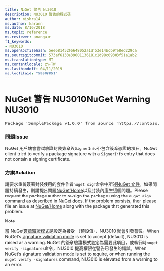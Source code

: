```yaml
---
title: NuGet 警告 NU3010
description: NU3010 警告的程式碼
author: mishra14
ms.author: karann
ms.date: 8/16/2018
ms.topic: reference
ms.reviewer: anangaur
f1_keywords:
- NU3010
ms.openlocfilehash: 5ee68145206648052a1df53e14bcb9fe8ed229ca
ms.sourcegitcommit: 573af6133a39601136181c1d98c09303f51a1ab2
ms.translationtype: MT
ms.contentlocale: zh-TW
ms.lasthandoff: 04/11/2019
ms.locfileid: "59508851"
---
```

# <a name="nuget-warning-nu3010"></a><span data-ttu-id="ab1a5-103">NuGet 警告 NU3010</span><span class="sxs-lookup"><span data-stu-id="ab1a5-103">NuGet Warning NU3010</span></span>

<pre>Package 'SamplePackage v1.0.0' from source 'https://contoso.com/index.json': The primary signature does not have a signing certificate.</pre>

### <a name="issue"></a><span data-ttu-id="ab1a5-104">問題</span><span class="sxs-lookup"><span data-stu-id="ab1a5-104">Issue</span></span>

<span data-ttu-id="ab1a5-105">NuGet 用戶端會嘗試驗證封裝簽章與`SignerInfo`不包含簽章憑證的項目。</span><span class="sxs-lookup"><span data-stu-id="ab1a5-105">NuGet client tried to verify a package signature with a `SignerInfo` entry that does not contain a signing certificate.</span></span>


### <a name="solution"></a><span data-ttu-id="ab1a5-106">方案</span><span class="sxs-lookup"><span data-stu-id="ab1a5-106">Solution</span></span>

<span data-ttu-id="ab1a5-107">請要求重新簽署封裝使用的套件作者`nuget sign`命令中所述[NuGet 文件](https://docs.microsoft.com/en-us/nuget/create-packages/sign-a-package)。如果問題持續發生，則請提出問題[NuGet/Home](https://github.com/NuGet/Home/issues)以及封裝內產生這個問題。</span><span class="sxs-lookup"><span data-stu-id="ab1a5-107">Please request the package author to re-sign the package using the `nuget sign` command as described in [NuGet docs](https://docs.microsoft.com/en-us/nuget/create-packages/sign-a-package). If the problem persists, then please file an issue at [NuGet/Home](https://github.com/NuGet/Home/issues) along with the package that generated this problem.</span></span>


> [!Note]
> <span data-ttu-id="ab1a5-108">當 NuGet[簽章驗證模式](https://docs.microsoft.com/en-us/nuget/consume-packages/installing-signed-packages#configure-package-signature-requirements)是設定為接受 （預設值），NU3010 就會引發警告。</span><span class="sxs-lookup"><span data-stu-id="ab1a5-108">When NuGet’s [signature validation mode](https://docs.microsoft.com/en-us/nuget/consume-packages/installing-signed-packages#configure-package-signature-requirements) is set to accept (default), NU3010 is raised as a warning.</span></span> <span data-ttu-id="ab1a5-109">NuGet 的簽章驗證模式設定為需要此項目，或執行時`nuget verify -signatures`命令，NU3010 提高權限從警告已發生的錯誤。</span><span class="sxs-lookup"><span data-stu-id="ab1a5-109">When NuGet’s signature validation mode is set to require, or when running the `nuget verify -signatures` command, NU3010 is elevated from a warning to an error.</span></span> 